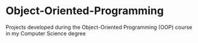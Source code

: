 # Object-Oriented-Programming

Projects developed during the Object-Oriented Programming (OOP) course in my Computer Science degree
